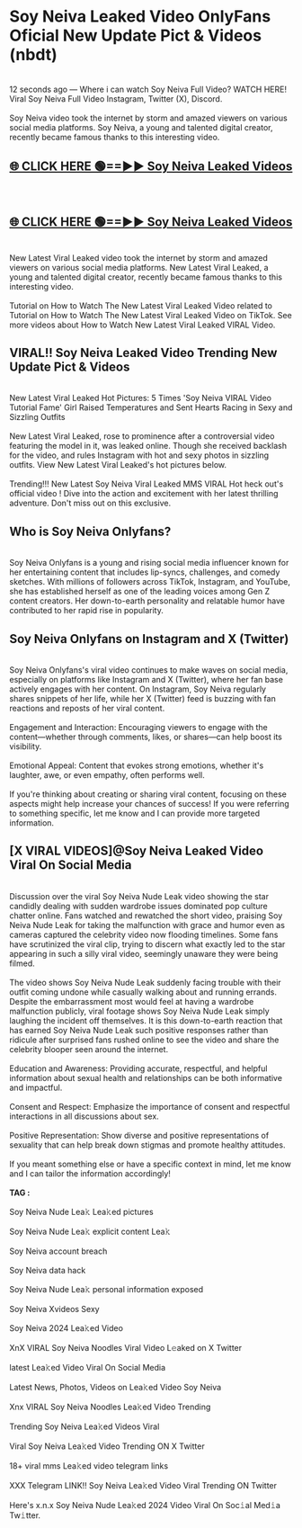# Soy Neiva Leaked Video OnlyFans Oficial New Update Pict & Videos (nbdt)
<br>
12 seconds ago — Where i can watch Soy Neiva Full Video? WATCH HERE! Viral Soy Neiva Full Video Instagram, Twitter (X), Discord.
<br><br>
Soy Neiva video took the internet by storm and amazed viewers on various social media platforms. Soy Neiva, a young and talented digital creator, recently became famous thanks to this interesting video.
<br>
<h2><a href="https://play.trustnlinepharmacy.us?title=Soy_Neiva">🌐 CLICK HERE 🟢==►► Soy Neiva Leaked Videos</a></h2>
<br>
<h2><a href="https://play.trustnlinepharmacy.us?title=Soy_Neiva">🌐 CLICK HERE 🟢==►► Soy Neiva Leaked Videos</a></h2>
<br>
New Latest Viral Leaked video took the internet by storm and amazed viewers on various social media platforms. New Latest Viral Leaked, a young and talented digital creator, recently became famous thanks to this interesting video.
<br><br>
Tutorial on How to Watch The New Latest Viral Leaked Video related to Tutorial on How to Watch The New Latest Viral Leaked Video on TikTok. See more videos about How to Watch New Latest Viral Leaked VIRAL Video.
<br>
<h2>VIRAL!! Soy Neiva Leaked Video Trending New Update Pict & Videos</h2>
<br>
New Latest Viral Leaked Hot Pictures: 5 Times 'Soy Neiva VIRAL Video Tutorial Fame' Girl Raised Temperatures and Sent Hearts Racing in Sexy and Sizzling Outfits
<br><br>
New Latest Viral Leaked, rose to prominence after a controversial video featuring the model in it, was leaked online. Though she received backlash for the video, and rules Instagram with hot and sexy photos in sizzling outfits. View New Latest Viral Leaked's hot pictures below.
<br><br>
Trending!!! New Latest Soy Neiva Viral Leaked MMS VIRAL Hot heck out's official video ! Dive into the action and excitement with her latest thrilling adventure. Don't miss out on this exclusive.
<br>
<h2>Who is Soy Neiva Onlyfans?</h2>
<br>
Soy Neiva Onlyfans is a young and rising social media influencer known for her entertaining content that includes lip-syncs, challenges, and comedy sketches. With millions of followers across TikTok, Instagram, and YouTube, she has established herself as one of the leading voices among Gen Z content creators. Her down-to-earth personality and relatable humor have contributed to her rapid rise in popularity.
<br>
<h2>Soy Neiva Onlyfans on Instagram and X (Twitter)</h2>
<br>
Soy Neiva Onlyfans's viral video continues to make waves on social media, especially on platforms like Instagram and X (Twitter), where her fan base actively engages with her content. On Instagram, Soy Neiva regularly shares snippets of her life, while her X (Twitter) feed is buzzing with fan reactions and reposts of her viral content.
<br><br>
Engagement and Interaction: Encouraging viewers to engage with the content—whether through comments, likes, or shares—can help boost its visibility.
<br><br>
Emotional Appeal: Content that evokes strong emotions, whether it's laughter, awe, or even empathy, often performs well.
<br><br>
If you're thinking about creating or sharing viral content, focusing on these aspects might help increase your chances of success! If you were referring to something specific, let me know and I can provide more targeted information.
<br>
<h2>[X VIRAL VIDEOS]@Soy Neiva Leaked Video Viral On Social Media</h2>
<br>
Discussion over the viral Soy Neiva Nude Leak video showing the star candidly dealing with sudden wardrobe issues dominated pop culture chatter online. Fans watched and rewatched the short video, praising Soy Neiva Nude Leak for taking the malfunction with grace and humor even as cameras captured the celebrity video now flooding timelines. Some fans have scrutinized the viral clip, trying to discern what exactly led to the star appearing in such a silly viral video, seemingly unaware they were being filmed.
<br><br>
The video shows Soy Neiva Nude Leak suddenly facing trouble with their outfit coming undone while casually walking about and running errands. Despite the embarrassment most would feel at having a wardrobe malfunction publicly, viral footage shows Soy Neiva Nude Leak simply laughing the incident off themselves. It is this down-to-earth reaction that has earned Soy Neiva Nude Leak such positive responses rather than ridicule after surprised fans rushed online to see the video and share the celebrity blooper seen around the internet.
<br><br>
Education and Awareness: Providing accurate, respectful, and helpful information about sexual health and relationships can be both informative and impactful.
<br><br>
Consent and Respect: Emphasize the importance of consent and respectful interactions in all discussions about sex.
<br><br>
Positive Representation: Show diverse and positive representations of sexuality that can help break down stigmas and promote healthy attitudes.
<br><br>
If you meant something else or have a specific context in mind, let me know and I can tailor the information accordingly!
<br><br>
<strong>TAG :</strong>
<br><br>
Soy Neiva Nude Lea𝚔 Lea𝚔ed pictures
<br><br>
Soy Neiva Nude Lea𝚔 explicit content Lea𝚔
<br><br>
Soy Neiva account breach
<br><br>
Soy Neiva data hack
<br><br>
Soy Neiva Nude Lea𝚔 personal information exposed
<br><br>
Soy Neiva Xvideos Sexy
<br><br>
Soy Neiva 2024 Lea𝚔ed Video
<br><br>
XnX VIRAL Soy Neiva Noodles Viral Video L𝚎aked on X Twitter
<br><br>
latest Lea𝚔ed Video Viral On Social Media
<br><br>
Latest News, Photos, Videos on Lea𝚔ed Video Soy Neiva
<br><br>
Xnx VIRAL Soy Neiva Noodles Lea𝚔ed Video Trending
<br><br>
Trending Soy Neiva Lea𝚔ed Videos Viral
<br><br>
Viral Soy Neiva Lea𝚔ed Video Trending ON X Twitter
<br><br>
18+ viral mms Lea𝚔ed video telegram links
<br><br>
XXX Telegram LINK!! Soy Neiva Lea𝚔ed Video Viral Trending ON Twitter
<br><br>
Here's x.n.x Soy Neiva Nude Lea𝚔ed 2024 Video Viral On Soc𝚒al Med𝚒a Tw𝚒tter.